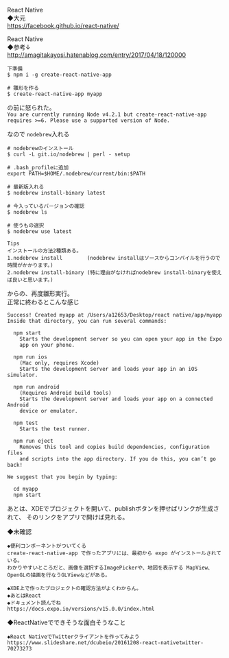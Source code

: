 React Native    
◆大元  
https://facebook.github.io/react-native/  

React Native    
◆参考↓  
http://amagitakayosi.hatenablog.com/entry/2017/04/18/120000

```
下準備
$ npm i -g create-react-native-app
```

```
# 雛形を作る
$ create-react-native-app myapp
```

の前に怒られた。  
`You are currently running Node v4.2.1 but create-react-native-app requires >=6. Please use a supported version of Node.`  

なので
`nodebrew`入れる
```
# nodebrewのインストール
$ curl -L git.io/nodebrew | perl - setup

# .bash_profileに追加
export PATH=$HOME/.nodebrew/current/bin:$PATH

# 最新版入れる
$ nodebrew install-binary latest

# 今入っているバージョンの確認
$ nodebrew ls

# 使うもの選択
$ nodebrew use latest
```

```
Tips
インストールの方法2種類ある。
1.nodebrew install        (nodebrew installはソースからコンパイルを行うので時間がかかります。)
2.nodebrew install-binary (特に理由がなければnodebrew install-binaryを使えば良いと思います。)
```


からの、再度雛形実行。  
正常に終わるとこんな感じ
```
Success! Created myapp at /Users/a12653/Desktop/react native/app/myapp
Inside that directory, you can run several commands:

  npm start
    Starts the development server so you can open your app in the Expo
    app on your phone.

  npm run ios
    (Mac only, requires Xcode)
    Starts the development server and loads your app in an iOS simulator.

  npm run android
    (Requires Android build tools)
    Starts the development server and loads your app on a connected Android
    device or emulator.

  npm test
    Starts the test runner.

  npm run eject
    Removes this tool and copies build dependencies, configuration files
    and scripts into the app directory. If you do this, you can’t go back!

We suggest that you begin by typing:

  cd myapp
  npm start
```

あとは、XDEでプロジェクトを開いて、publishボタンを押せばリンクが生成されて、
そのリンクをアプリで開けば見れる。

◆未確認
```
◆便利コンポーネントがついてくる
create-react-native-app で作ったアプリには、最初から expo がインストールされている。
わかりやすいところだと、画像を選択するImagePickerや、地図を表示する MapView、OpenGLの描画を行なうGLViewなどがある。

◆XDE上で作ったプロジェクトの確認方法がよくわからん。
◆あとはReact
◆ドキュメント読んでね
https://docs.expo.io/versions/v15.0.0/index.html
```

◆ReactNativeでできそうな面白そうなこと   
```
◆React NativeでTwitterクライアントを作ってみよう
https://www.slideshare.net/dcubeio/20161208-react-nativetwitter-70273273
```
